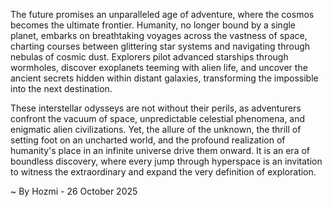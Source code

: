 
The future promises an unparalleled age of adventure, where the cosmos becomes the ultimate frontier. Humanity, no longer bound by a single planet, embarks on breathtaking voyages across the vastness of space, charting courses between glittering star systems and navigating through nebulas of cosmic dust. Explorers pilot advanced starships through wormholes, discover exoplanets teeming with alien life, and uncover the ancient secrets hidden within distant galaxies, transforming the impossible into the next destination.

These interstellar odysseys are not without their perils, as adventurers confront the vacuum of space, unpredictable celestial phenomena, and enigmatic alien civilizations. Yet, the allure of the unknown, the thrill of setting foot on an uncharted world, and the profound realization of humanity's place in an infinite universe drive them onward. It is an era of boundless discovery, where every jump through hyperspace is an invitation to witness the extraordinary and expand the very definition of exploration.

~ By Hozmi - 26 October 2025
